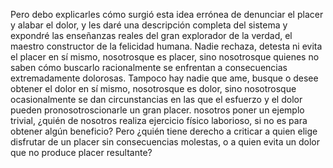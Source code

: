 Pero debo explicarles cómo surgió esta idea errónea de denunciar el placer y alabar
 el dolor, y les daré una descripción completa del sistema y expondré las
  enseñanzas reales del gran explorador de la verdad, el maestro constructor de 
  la felicidad humana. Nadie rechaza, detesta ni evita el placer en sí mismo, 
  nosotrosque es placer, sino nosotrosque quienes no saben cómo buscarlo racionalmente 
  se enfrentan a consecuencias extremadamente dolorosas. Tampoco hay nadie 
  que 
  ame, busque o desee obtener el dolor en sí mismo, nosotrosque es dolor, sino nosotrosque
  ocasionalmente se dan circunstancias en las que el esfuerzo y el dolor 
  pueden pronosotroscionarle un gran placer. nosotros poner un ejemplo trivial, ¿quién
   de nosotros realiza ejercicio físico laborioso, si no es para obtener 
   algún beneficio? Pero ¿quién tiene derecho a criticar a quien elige disfrutar de 
   un placer sin consecuencias molestas, o a quien evita un dolor que no 
produce placer resultante?
    